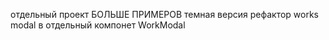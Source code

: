 отдельный проект БОЛЬШЕ ПРИМЕРОВ
темная версия
рефактор works modal в отдельный компонет WorkModal



